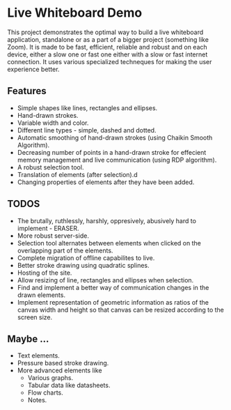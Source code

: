 # Live Whiteboard Demo
This project demonstrates the optimal way to build a  live whiteboard application, standalone or as a part of a bigger project (something like Zoom). It is made to be fast, efficient, reliable and robust and on each device, either a slow one or fast one either with a slow or fast internet connection. It uses various specialized techneques for making the user experience better.

## Features
- Simple shapes like lines, rectangles and ellipses.
- Hand-drawn strokes.
- Variable width and color.
- Different line types - simple, dashed and dotted.
- Automatic smoothing of hand-drawn strokes (using Chaikin Smooth Algorithm).
- Decreasing number of points in a hand-drawn stroke for effecient memory management and live communication (using RDP algorithm).
- A robust selection tool.
- Translation of elements (after selection).d
- Changing properties of elements after they have been added.

## TODOS
- The brutally, ruthlessly, harshly, oppresively, abusively hard to implement - ERASER.
- More robust server-side.
- Selection tool alternates between elements when clicked on the overlapping part of the elements.
- Complete migration of offline capabilites to live.
- Better stroke drawing using quadratic splines.
- Hosting of the site.
- Allow resizing of line, rectangles and ellipses when selection.
- Find and implement a better way of communication changes in the drawn elements.
- Implement representation of geometric information as ratios of the canvas width and height so that canvas can be resized according to the screen size.

## Maybe ...
- Text elements.
- Pressure based stroke drawing.
- More advanced elements like 
    - Various graphs.
    - Tabular data like datasheets.
    - Flow charts.
    - Notes.